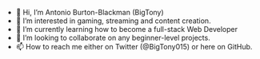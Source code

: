 - 👋 Hi, I’m Antonio Burton-Blackman (BigTony)
- 👀 I’m interested in gaming, streaming and content creation.
- 🌱 I’m currently learning how to become a full-stack Web Developer
- 💞️ I’m looking to collaborate on any beginner-level projects. 
- 📫 How to reach me either on Twitter (@BigTony015) or here on GitHub.
